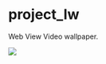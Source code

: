 # project_lw

Web View Video wallpaper.

<img src="https://raw.githubusercontent.com/AugustToko/project_lw/master/screenshots/demo.gif">

